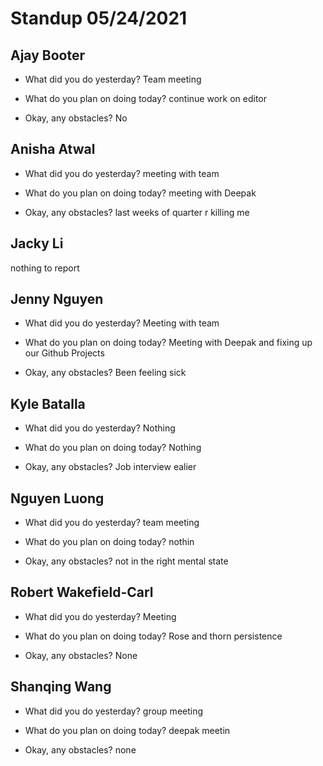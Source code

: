 # Standup 05/24/2021

## **Ajay Booter**
- What did you do yesterday?
Team meeting

- What do you plan on doing today?
continue work on editor

- Okay, any obstacles?
No

## **Anisha Atwal**
- What did you do yesterday?
meeting with team

- What do you plan on doing today?
meeting with Deepak

- Okay, any obstacles?
last weeks of quarter r killing me

## **Jacky Li**
nothing to report


## **Jenny Nguyen**
- What did you do yesterday?
Meeting with team

- What do you plan on doing today?
Meeting with Deepak and fixing up our Github Projects

- Okay, any obstacles?
Been feeling sick

## **Kyle Batalla**
- What did you do yesterday?
Nothing

- What do you plan on doing today?
Nothing

- Okay, any obstacles?
Job interview ealier

## **Nguyen Luong**
- What did you do yesterday?
team meeting

- What do you plan on doing today?
nothin

- Okay, any obstacles?
not in the right mental state

## **Robert Wakefield-Carl**
- What did you do yesterday?
Meeting

- What do you plan on doing today?
Rose and thorn persistence

- Okay, any obstacles?
None

## **Shanqing Wang**
- What did you do yesterday?
group meeting

- What do you plan on doing today?
deepak meetin

- Okay, any obstacles?
none